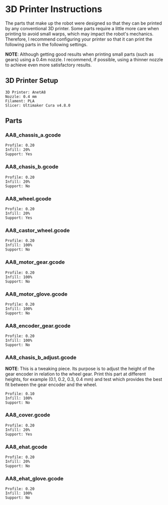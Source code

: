 # 3D Printer Instructions

The parts that make up the robot were designed so that they can be printed by any conventional 3D printer. Some parts require a little more care when printing to avoid small warps, which may impact the robot's mechanics. Therefore, I recommend configuring your printer so that it can print the following parts in the following settings.


**NOTE**: Although getting good results when printing small parts (such as gears) using a 0.4m nozzle. I recommend, if possible, using a thinner nozzle to achieve even more satisfactory results.


## 3D Printer Setup
```
3D Printer: AnetA8
Nozzle: 0.4 mm
Filament: PLA
Slicer: Ultimaker Cura v4.8.0
```

## Parts
### AA8_chassis_a.gcode  
```
Profile: 0.20
Infill: 20%
Support: Yes
```      
### AA8_chasis_b.gcode
```
Profile: 0.20
Infill: 20%
Support: No
```    
### AA8_wheel.gcode
```
Profile: 0.20
Infill: 20%
Support: Yes
```
### AA8_castor_wheel.gcode     
```
Profile: 0.20
Infill: 100%
Support: No
```
### AA8_motor_gear.gcode
```
Profile: 0.20
Infill: 100%
Support: No
```
### AA8_motor_glove.gcode
```
Profile: 0.20
Infill: 100%
Support: No
```
### AA8_encoder_gear.gcode
```
Profile: 0.20
Infill: 100%
Support: No
```
### AA8_chasis_b_adjust.gcode  
**NOTE**: This is a tweaking piece. Its purpose is to adjust the height of the gear encoder in relation to the wheel gear. Print this part at different heights, for example (0.1, 0.2, 0.3, 0.4 mm) and test which provides the best fit between the gear encoder and the wheel.
```
Profile: 0.10
Infill: 100%
Support: No
```
### AA8_cover.gcode
```
Profile: 0.20
Infill: 20%
Support: Yes
```
### AA8_ehat.gcode          
```
Profile: 0.20
Infill: 20%
Support: No
```
### AA8_ehat_glove.gcode  
```
Profile: 0.20
Infill: 100%
Support: No
```  